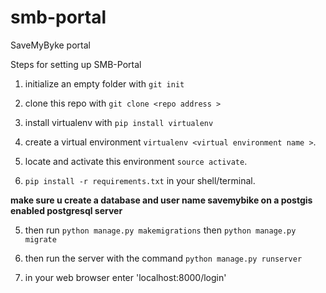# smb-portal
SaveMyByke portal





Steps for setting up SMB-Portal


   
1. initialize  an empty folder with `git init`

2. clone this repo with `git clone <repo address >`

3. install virtualenv with `pip install virtualenv`


2. create a virtual environment `virtualenv <virtual environment name >`.

3. locate and activate this environment `source activate`.

4. `pip install -r requirements.txt` in your shell/terminal.

**make sure u create a database and user name savemybike on a postgis enabled postgresql server** 


5. then run `python manage.py makemigrations` then `python manage.py migrate`


6. then run the server with the command `python manage.py runserver`


7. in your web browser enter 'localhost:8000/login'
